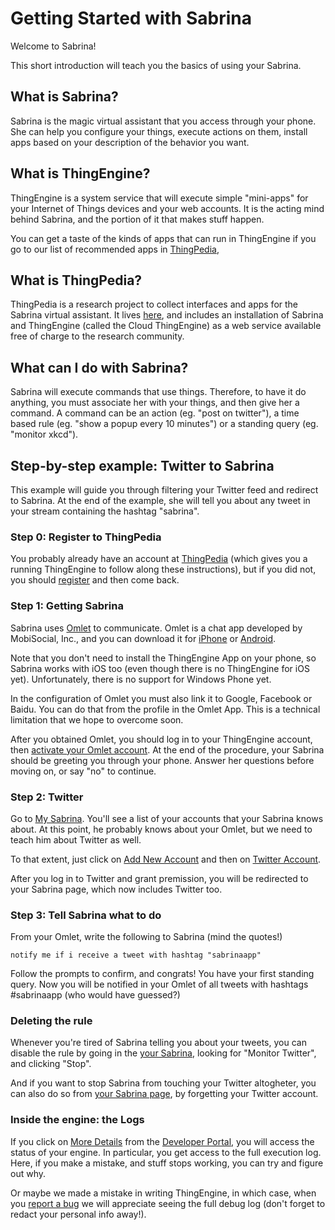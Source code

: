 # Getting Started with Sabrina

Welcome to Sabrina!

This short introduction will teach you the basics of using your Sabrina.

## What is Sabrina?

Sabrina is the magic virtual assistant that you access through your phone. She can
help you configure your things, execute actions on them, install apps based on
your description of the behavior you want.

## What is ThingEngine?

ThingEngine is a system service that will execute simple "mini-apps" for
your Internet of Things devices and your web accounts. It is the acting
mind behind Sabrina, and the portion of it that makes stuff happen.

You can get a taste of the kinds of apps that can run in ThingEngine if
you go to our list of recommended apps in [ThingPedia](https://thingengine.stanford.edu/thingpedia/apps),

## What is ThingPedia?

ThingPedia is a research project to collect interfaces and apps for the
Sabrina virtual assistant. It lives [here](https://thingengine.stanford.edu/about),
and includes an installation of Sabrina and ThingEngine (called the Cloud ThingEngine)
as a web service available free of charge to the research community.

## What can I do with Sabrina?

Sabrina will execute commands that use things. Therefore, to have it do anything,
you must associate her with your things, and then give her a command. A command
can be an action (eg. "post on twitter"), a time based rule (eg. "show a popup every 10 minutes")
or a standing query (eg. "monitor xkcd").

## Step-by-step example: Twitter to Sabrina

This example will guide you through filtering your Twitter feed and redirect
to Sabrina. At the end of the example, she will tell you about any tweet in your
stream containing the hashtag "sabrina".

### Step 0: Register to ThingPedia

You probably already have an account at
[ThingPedia](https://thingengine.stanford.edu) (which gives you a running ThingEngine
to follow along these instructions), but if you did
not, you should
[register](/user/register) and then
come back.

### Step 1: Getting Sabrina

Sabrina uses [Omlet](http://omlet.me) to communicate. Omlet is a chat
app developed by MobiSocial, Inc., and you can download it for
[iPhone](https://itunes.apple.com/us/app/omlet/id682042134?ls=1&mt=8)
or
[Android](https://play.google.com/store/apps/details?id=mobisocial.omlet).

Note that you don't need to install the ThingEngine App on your phone, so
Sabrina works with iOS too (even though there is no ThingEngine for iOS yet).
Unfortunately, there is no support for Windows Phone yet.

In the configuration of Omlet you must also link it to Google, Facebook or
Baidu. You can do that from the profile in the Omlet App. This is a technical
limitation that we hope to overcome soon.

After you obtained Omlet, you should log in to your ThingEngine account, then
[activate your Omlet account](/devices/oauth2/org.thingpedia.builtin.omlet).
At the end of the procedure, your Sabrina should be greeting you through your
phone. Answer her questions before moving on, or say "no" to continue.

### Step 2: Twitter

Go to [My Sabrina](/apps).
You'll see a list of your accounts that your Sabrina knows about. At this point,
he probably knows about your Omlet, but we need to teach him about Twitter as well.

To that extent, just click on
[Add New Account](/devices/create?class=online)
and then on
[Twitter Account](/devices/oauth2/com.twitter).

After you log in to Twitter and grant premission, you will be redirected to your
Sabrina page, which now includes Twitter too.

### Step 3: Tell Sabrina what to do

From your Omlet, write the following to Sabrina (mind the quotes!)

	notify me if i receive a tweet with hashtag "sabrinaapp"

Follow the prompts to confirm, and congrats! You have your first standing query.
Now you will be notified in your Omlet of all tweets with hashtags \#sabrinaapp
(who would have guessed?)

### Deleting the rule

Whenever you're tired of Sabrina telling you about your tweets, you can disable the
rule by going in the [your Sabrina](/apps), looking for "Monitor Twitter", and clicking "Stop".

And if you want to stop Sabrina from touching your Twitter
altogheter, you can also do so from [your Sabrina page](/apps), by forgetting
your Twitter account.

### Inside the engine: the Logs

If you click on [More Details](/status) from the [Developer Portal](/thingpedia/developers),
you will access the status of your engine. In particular, you get access
to the full execution log.
Here, if you make a mistake, and stuff stops working, you can try and figure out why.

Or maybe we made a mistake in writing ThingEngine, in which case, when you
[report a bug](https://github.com/Stanford-IoT-Lab/ThingEngine/issues) we will
appreciate seeing the full debug log (don't forget to redact your personal info
away!).
